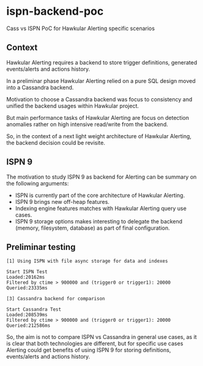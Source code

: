 # ispn-backend-poc
Cass vs ISPN PoC for Hawkular Alerting specific scenarios

## Context

Hawkular Alerting requires a backend to store trigger definitions, generated events/alerts and actions history.

In a preliminar phase Hawkular Alerting relied on a pure SQL design moved into a Cassandra backend.

Motivation to choose a Cassandra backend was focus to consistency and unified the backend usages within Hawkular project.

But main performance tasks of Hawkular Alerting are focus on detection anomalies rather on high intensive read/write from the backend.
 
So, in the context of a next light weight architecture of Hawkular Alerting, the backend decision could be revisite.
 
## ISPN 9

The motivation to study ISPN 9 as backend for Alerting can be summary on the following arguments:

- ISPN is currently part of the core architecture of Hawkular Alerting.
- ISPN 9 brings new off-heap features.
- Indexing engine features matches with Hawkular Alerting query use cases.
- ISPN 9 storage options makes interesting to delegate the backend (memory, filesystem, database) as part of final configuration.
  
## Preliminar testing

```
[1] Using ISPN with file async storage for data and indexes

Start ISPN Test
Loaded:20162ms
Filtered by ctime > 900000 and (trigger0 or trigger1): 20000
Queried:23335ms

[3] Cassandra backend for comparison    
    
Start Cassandra Test
Loaded:208539ms
Filtered by ctime > 900000 and (trigger0 or trigger1): 20000
Queried:212586ms  
```

So, the aim is not to compare ISPN vs Cassandra in general use cases, as it is clear that both technologies are different, 
but for specific use cases Alerting could get benefits of using ISPN 9 for storing definitions, events/alerts and actions history.
